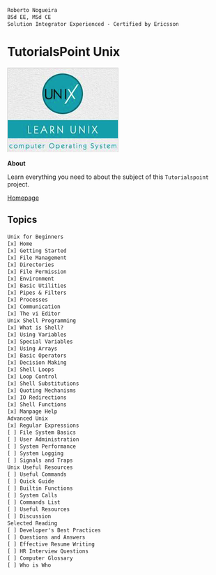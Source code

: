 ```
Roberto Nogueira  
BSd EE, MSd CE
Solution Integrator Experienced - Certified by Ericsson
```
# TutorialsPoint Unix

![tutorialspoint image](images/tutorialspoint.png)

**About**

Learn everything you need to about the subject of this `Tutorialspoint` project.

[Homepage](https://www.tutorialspoint.com/unix/index.htm)

## Topics
```
Unix for Beginners
[x] Home
[x] Getting Started
[x] File Management
[x] Directories
[x] File Permission
[x] Environment
[x] Basic Utilities
[x] Pipes & Filters
[x] Processes
[x] Communication
[x] The vi Editor
Unix Shell Programming
[x] What is Shell?
[x] Using Variables
[x] Special Variables
[x] Using Arrays
[x] Basic Operators
[x] Decision Making
[x] Shell Loops
[x] Loop Control
[x] Shell Substitutions
[x] Quoting Mechanisms
[x] IO Redirections
[x] Shell Functions
[x] Manpage Help
Advanced Unix
[x] Regular Expressions
[ ] File System Basics
[ ] User Administration
[ ] System Performance
[ ] System Logging
[ ] Signals and Traps
Unix Useful Resources
[ ] Useful Commands
[ ] Quick Guide
[ ] Builtin Functions
[ ] System Calls
[ ] Commands List
[ ] Useful Resources
[ ] Discussion
Selected Reading
[ ] Developer's Best Practices
[ ] Questions and Answers
[ ] Effective Resume Writing
[ ] HR Interview Questions
[ ] Computer Glossary
[ ] Who is Who
````
